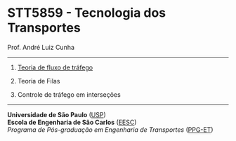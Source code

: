 # STT5859 - Tecnologia dos Transportes

Prof. André Luiz Cunha

---

1. [Teoria de fluxo de tráfego](1-fluxo/README.md)

2. Teoria de Filas

3. Controle de tráfego em interseções

---
**Universidade de São Paulo** ([USP](https://www5.usp.br/))   
**Escola de Engenharia de São Carlos** ([EESC](https://eesc.usp.br/))   
*Programa de Pós-graduação em Engenharia de Transportes* ([PPG-ET](https://eesc.usp.br/ppgs/stt/))   
